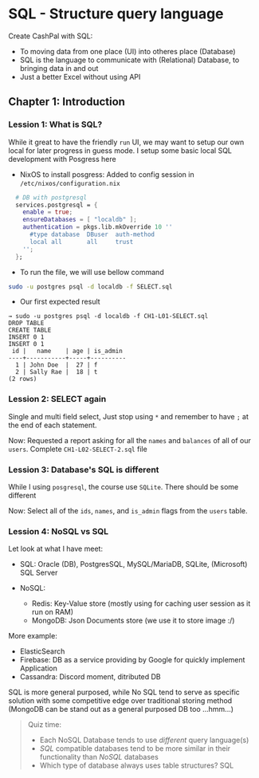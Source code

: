 # SQL - Structure query language

Create CashPal with SQL:

- To moving data from one place (UI) into otheres place (Database)
- SQL is the language to communicate with (Relational) Database, to bringing data in and out
- Just a better Excel without using API

## Chapter 1: Introduction

### Lession 1: What is SQL?

While it great to have the friendly `run` UI, we may want to setup our own local for later progress in guess mode. I setup some basic local SQL development with Posgress here

- NixOS to install posgress: Added to config session in `/etc/nixos/configuration.nix`

```nix
  # DB with postgresql
  services.postgresql = {
    enable = true;
    ensureDatabases = [ "localdb" ];
    authentication = pkgs.lib.mkOverride 10 ''
      #type database  DBuser  auth-method
      local all       all     trust
    '';
  };
```

- To run the file, we will use bellow command

```sh
sudo -u postgres psql -d localdb -f SELECT.sql
```

- Our first expected result

```
→ sudo -u postgres psql -d localdb -f CH1-L01-SELECT.sql
DROP TABLE
CREATE TABLE
INSERT 0 1
INSERT 0 1
 id |   name    | age | is_admin
----+-----------+-----+----------
  1 | John Doe  |  27 | f
  2 | Sally Rae |  18 | t
(2 rows)

```

### Lession 2: SELECT again

Single and multi field select, Just stop using `*` and remember to have `;` at the end of each statement.

Now: Requested a report asking for all the `names` and `balances` of all of our `users`. Complete `CH1-L02-SELECT-2.sql` file

### Lession 3: Database's SQL is different

While I using `posgresql`, the course use `SQLite`. There should be some different

Now: Select all of the `ids`, `names`, and `is_admin` flags from the `users` table.

### Lession 4: NoSQL vs SQL

Let look at what I have meet:

- SQL: Oracle (DB), PostgresSQL, MySQL/MariaDB, SQLite, (Microsoft) SQL Server
- NoSQL:

  - Redis: Key-Value store (mostly using for caching user session as it run on RAM)
  - MongoDB: Json Documents store (we use it to store image :/)

More example:

- ElasticSearch
- Firebase: DB as a service providing by Google for quickly implement Application
- Cassandra: Discord moment, ditributed DB

SQL is more general purposed, while No SQL tend to serve as specific solution with some competitive edge over traditional storing method (MongoDB can be stand out as a general purposed DB too ...hmm...)

> Quiz time:
>
> - Each NoSQL Database tends to use _different_ query language(s)
> - _SQL_ compatible databases tend to be more similar in their functionality than _NoSQL_ databases
> - Which type of database always uses table structures? SQL

